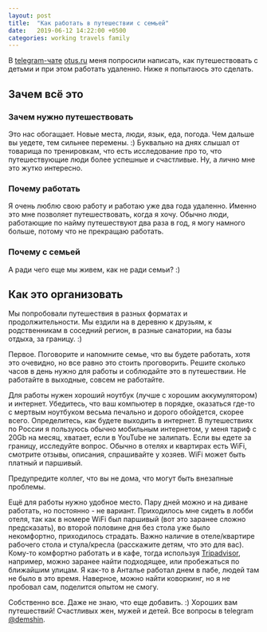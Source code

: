 ```yaml
---
layout: post
title:  "Как работать в путешествии с семьей"
date:   2019-06-12 14:22:00 +0500
categories: working travels family
---
```


В [telegram-чате](https://t.me/joinchat/AAAAAAo-Vju7cjFSfjZeeg) [otus.ru](https://otus.ru) меня попросили написать, как путешествовать с детьми и при этом работать удаленно. Ниже я попытаюсь это сделать.

## Зачем всё это

### Зачем нужно путешествовать

Это нас обогащает. Новые места, люди, язык, еда, погода. Чем дальше вы уедете, тем сильнее перемены. :) Буквально на днях слышал от товарища по тренировкам, что есть исследование про то, что путешествующие люди более успешные и счастливые. Ну, а лично мне это жутко интересно.

### Почему работать

Я очень люблю свою работу и работаю уже два года удаленно. Именно это мне позволяет путешествовать, когда я хочу. Обычно люди, работающие по найму путешествуют два раза в год, я могу намного больше, потому что не прекращаю работать.

### Почему с семьей

А ради чего еще мы живем, как не ради семьи? :)

## Как это организовать

Мы попробовали путешествия в разных форматах и продолжительности. Мы ездили на в деревню к друзьям, к родственникам в соседний регион, в разные санатории, на базы отдыха, за границу. :)

Первое. Поговорите и напомните семье, что вы будете работать, хотя это очевидно, но все равно это стоить проговорить. Решите сколько часов в день нужно для работы и соблюдайте это в путешествии. Не работайте в выходные, совсем не работайте.

Для работы нужен хороший ноутбук (лучше с хорошим аккумулятором) и интернет. Убедитесь, что ваш компьютер в порядке, оказаться где-то с мертвым ноутбуком весьма печально и дорого обойдется, скорее всего. Определитесь, как будете выходить в интернет. В путешествиях по России я пользуюсь обычно мобильным интернетом, у меня тариф с 20Gb на месяц, хватает, если в YouTube не залипать. Если вы едете за границу, исследуйте вопрос. Обычно в отелях и квартирах есть WiFi, смотрите отзывы, описания, спрашивайте у хозяев. WiFi может быть платный и паршивый.

Предупредите коллег, что вы не дома, что могут быть внезапные проблемы.

Ещё для работы нужно удобное место. Пару дней можно и на диване работать, но постоянно - не вариант. Приходилось мне сидеть в лобби отеля, так как в номере WiFi был паршивый (вот это заранее сложно предсказать), во второй половине дня без стола уже было некомфортно, приходилось страдать. Важно наличие в отеле/квартире рабочего стола и стула/кресла (расскажите детям, что это для вас). Кому-то комфортно работать и в кафе, тогда используя [Tripadvisor](https://www.tripadvisor.com), например, можно заранее найти подходящее, или пробежаться по ближайшим улицам. Я как-то в Анталье работал днем в пабе, людей там не было в это время. Наверное, можно найти коворкинг, но я не пробовал сам, поделится опытом не смогу.

Собственно все. Даже не знаю, что еще добавить. :) Хороших вам путешествий! Счастливых жен, мужей и детей. Все вопросы в telegram [@demshin](https://t.me/demshin).
